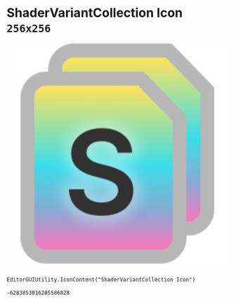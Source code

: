 # ShaderVariantCollection Icon `256x256`
<img src="/img/ShaderVariantCollection%20Icon.png" width=512 height=512>

``` CSharp
EditorGUIUtility.IconContent("ShaderVariantCollection Icon")
```
```
-6283853016205586828
```
